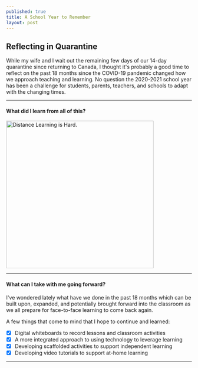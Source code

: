 ```yaml
---
published: true
title: A School Year to Remember
layout: post
---
```


## Reflecting in Quarantine
While my wife and I wait out the remaining few days of our 14-day quarantine since returning to Canada, I thought it's probably a good time to reflect on the past 18 months since the COVID-19 pandemic changed how we approach teaching and learning. No question the 2020-2021 school year has been a challenge for students, parents, teachers, and schools to adapt with the changing times.

---

#### What did I learn from all of this?

<img src="https://covid-19archive.org/files/large/d756d9711a220a433229f8cc1455a9559fee0194.jpg" alt="Distance Learning is Hard." width="400"/>

---

#### What can I take with me going forward?

I've wondered lately what have we done in the past 18 months which can be built upon, expanded, and potentially brought forward into the classroom as we all prepare for face-to-face learning to come back again.

A few things that come to mind that I hope to continue and learned:
- [x] Digital whiteboards to record lessons and classroom activities
- [x] A more integrated approach to using technology to leverage learning
- [x] Developing scaffolded activities to support independent learning
- [x] Developing video tutorials to support at-home learning

---


